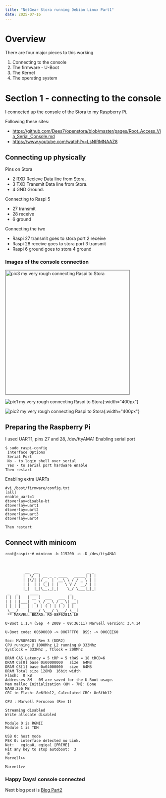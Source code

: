 ```yaml
---
title: "NetGear Stora running Debian Linux Part1"
date: 2025-07-16
---
```

# Overview
There are four major pieces to this working.
1. Connecting to the console
2. The firmware - U-Boot
3. The Kernel
4. The operating system

# Section 1 - connecting to the console

I connected up the console of the Stora to my Raspberry Pi.

Following these sites: 
- <a>https://github.com/Dees7/openstora/blob/master/pages/Root_Access_Via_Serial_Console.md</a>
- <a>https://www.youtube.com/watch?v=LsNIRMNAAZ8</a>

## Connecting up physically
Pins on Stora
- 2 RXD Recieve Data line from Stora.
- 3 TXD Transmit Data line from Stora.
- 4 GND Ground.

Connecting to Raspi 5
- 27 transmit
- 28 receive
- 6 ground

Connecting the two
- Raspi 27 transmit goes to stora port 2 receive
- Raspi 28 receive goes to stora port 3 transmit
- Raspi 6 ground goes to stora 4 ground

### Images of the console connection
<img src= "/refs/heads/main/images/IMG_0424-EDIT.jpg" alt="pic3 my very rough connecting Raspi to Stora" style="width:400px;border: 1px solid grey;">

![pic1 my very rough connecting Raspi to Stora](/pages/assets/images/IMG_0425.jpg){:width="400px"}

![pic2 my very rough connecting Raspi to Stora](/pages/assets/images/IMG_0426.jpg){:width="400px"}


## Preparing the Raspberry Pi
I used UART1, pins 27 and 28, /dev/ttyAMA1
Enabling serial port
```
$ sudo raspi-config
 Interface Options
 Serial Port
 No - to login shell over serial
 Yes - to serial port hardware enable
Then restart
```

Enabling extra UARTs
```
#vi /boot/firmware/config.txt
[all]
enable_uart=1
dtoverlay=disable-bt
dtoverlay=uart1
dtoverlay=uart2
dtoverlay=uart3
dtoverlay=uart4

Then restart
```
## Connect with minicom
```
root@raspi:~# minicom -b 115200 -o -D /dev/ttyAMA1

                                                                                                              
                                                                                                              
         __  __                      _ _                                                                      
        |  \/  | __ _ _ ____   _____| | |                                                                     
        | |\/| |/ _` | '__\ \ / / _ \ | |                                                                     
        | |  | | (_| | |   \ V /  __/ | |                                                                     
        |_|  |_|\__,_|_|    \_/ \___|_|_|                                                                     
 _   _     ____              _                                                                                
| | | |   | __ )  ___   ___ | |_ 
| | | |___|  _ \ / _ \ / _ \| __| 
| |_| |___| |_) | (_) | (_) | |_ 
 \___/    |____/ \___/ \___/ \__| 
 ** MARVELL BOARD: RD-88F6281A LE 

U-Boot 1.1.4 (Sep  4 2009 - 09:36:11) Marvell version: 3.4.14

U-Boot code: 00600000 -> 0067FFF0  BSS: -> 006CEE60

Soc: MV88F6281 Rev 3 (DDR2)
CPU running @ 1000Mhz L2 running @ 333Mhz
SysClock = 333Mhz , TClock = 200Mhz 

DRAM CAS Latency = 5 tRP = 5 tRAS = 18 tRCD=6
DRAM CS[0] base 0x00000000   size  64MB 
DRAM CS[1] base 0x04000000   size  64MB 
DRAM Total size 128MB  16bit width
Flash:  0 kB
Addresses 8M - 0M are saved for the U-Boot usage.
Mem malloc Initialization (8M - 7M): Done
NAND:256 MB
CRC in Flash: 8e6fbb12, Calculated CRC: 8e6fbb12

CPU : Marvell Feroceon (Rev 1)

Streaming disabled 
Write allocate disabled

Module 0 is RGMII
Module 1 is TDM

USB 0: host mode
PEX 0: interface detected no Link.
Net:   egiga0, egiga1 [PRIME]
Hit any key to stop autoboot:  3 
 0 
Marvell>> 

Marvell>> 

```
### Happy Days! console connected

Next blog post is <a href="StoraLinux2.html">Blog Part2</a>
